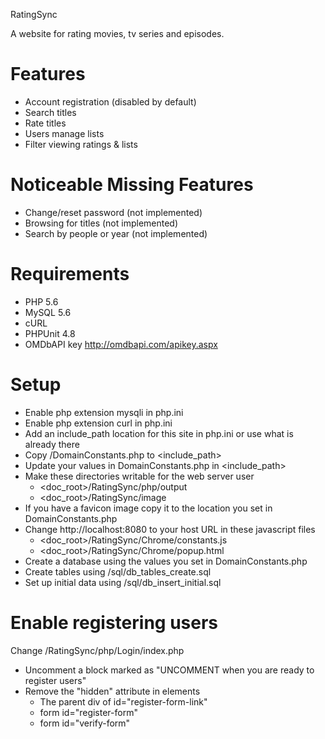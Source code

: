 RatingSync

A website for rating movies, tv series and episodes.

Features
=============
- Account registration (disabled by default)
- Search titles
- Rate titles
- Users manage lists
- Filter viewing ratings & lists

Noticeable Missing Features
===========================
- Change/reset password (not implemented)
- Browsing for titles (not implemented)
- Search by people or year (not implemented)

Requirements
==============
- PHP 5.6
- MySQL 5.6
- cURL
- PHPUnit 4.8
- OMDbAPI key http://omdbapi.com/apikey.aspx

Setup
==============
- Enable php extension mysqli in php.ini
- Enable php extension curl in php.ini
- Add an include_path location for this site in php.ini or use what is already there
- Copy <repo path>/DomainConstants.php to <include_path>
- Update your values in DomainConstants.php in <include_path>
- Make these directories writable for the web server user
    - <doc_root>/RatingSync/php/output
    - <doc_root>/RatingSync/image
- If you have a favicon image copy it to the location you set in DomainConstants.php
- Change http://localhost:8080 to your host URL in these javascript files
    - <doc_root>/RatingSync/Chrome/constants.js
    - <doc_root>/RatingSync/Chrome/popup.html
- Create a database using the values you set in DomainConstants.php
- Create tables using <repo path>/sql/db_tables_create.sql
- Set up initial data using <repo path>/sql/db_insert_initial.sql

Enable registering users
========================
Change <repo path>/RatingSync/php/Login/index.php
  - Uncomment a block marked as "UNCOMMENT when you are ready to register users"
  - Remove the "hidden" attribute in elements
    - The parent div of id="register-form-link"
    - form id="register-form"
    - form id="verify-form"

